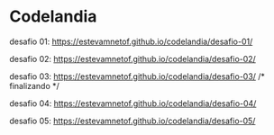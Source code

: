 # Codelandia

desafio 01: https://estevamnetof.github.io/codelandia/desafio-01/

desafio 02: https://estevamnetof.github.io/codelandia/desafio-02/

desafio 03: https://estevamnetof.github.io/codelandia/desafio-03/  /* finalizando */

desafio 04: https://estevamnetof.github.io/codelandia/desafio-04/

desafio 05: https://estevamnetof.github.io/codelandia/desafio-05/
